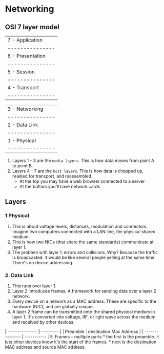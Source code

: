 # Networking

## OSI 7 layer model
|                  |
| ---------------  |
| 7 - Application  |
| ---------------  |
| 6 - Presentation |
| ---------------  |
| 5 - Session      |
| ---------------  |
| 4 - Transport    | 
| ---------------  |

|                  |
| ---------------  | 
| 3 - Networking   |
| ---------------  |
| 2 - Data Link    |
| ---------------  |
| 1 - Physical     |
| ---------------  |

1. Layers 1 - 3 are the ```media layers```. This is how data moves from point A to point B.
2. Layers 4 - 7 are the ```host layers```. This is how data is chopped up, readied for transport, and reassembled.
    * At the top you may have a web browser connected to a server
    * At the bottom you'll have network cards

## Layers
### 1 Physical
1. This is about voltage levels, distances, modulation and connectors. Imagine two computers connected with a LAN line, the physical shared medium.
2. This is how two NICs (that share the same standards) communicate at layer 1.
3. The problem with layer 1: errors and collisions. Why? Because the traffic is broadcasted. It would be like several people yelling at the same time.  There's no device addressing. 

### 2. Data Link
1. This runs over layer 1. 
2. Layer 2 introduces frames. A framework for sending data over a layer 2 network.
3. Every device on a network as a MAC address.  These are specific to the hardware (NIC), and are globally unique. 
4. A layer 2 frame can be transmitted onto the shared physical medium in layer 1.  It's converted into voltage, RF, or light wave across the medium and received by other devices.

| ---------------  | --------- |
| Preamble         | destination Mac Address |
| ---------------  | ----------- |
5. Frames - multiple parts
    * the first is the preamble. it lets other devices know it's the start of the frames. 
    * next is the destination MAC address and source MAC address.